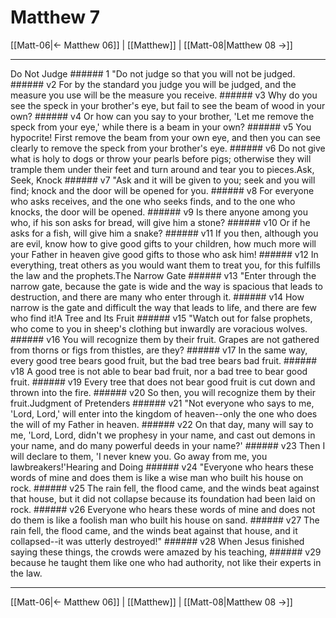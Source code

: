 # Matthew 7

[[Matt-06|← Matthew 06]] | [[Matthew]] | [[Matt-08|Matthew 08 →]]
***

Do Not Judge ###### 1 "Do not judge so that you will not be judged. ###### v2 For by the standard you judge you will be judged, and the measure you use will be the measure you receive. ###### v3 Why do you see the speck in your brother's eye, but fail to see the beam of wood in your own? ###### v4 Or how can you say to your brother, 'Let me remove the speck from your eye,' while there is a beam in your own? ###### v5 You hypocrite! First remove the beam from your own eye, and then you can see clearly to remove the speck from your brother's eye. ###### v6 Do not give what is holy to dogs or throw your pearls before pigs; otherwise they will trample them under their feet and turn around and tear you to pieces.Ask, Seek, Knock ###### v7 "Ask and it will be given to you; seek and you will find; knock and the door will be opened for you. ###### v8 For everyone who asks receives, and the one who seeks finds, and to the one who knocks, the door will be opened. ###### v9 Is there anyone among you who, if his son asks for bread, will give him a stone? ###### v10 Or if he asks for a fish, will give him a snake? ###### v11 If you then, although you are evil, know how to give good gifts to your children, how much more will your Father in heaven give good gifts to those who ask him! ###### v12 In everything, treat others as you would want them to treat you, for this fulfills the law and the prophets.The Narrow Gate ###### v13 "Enter through the narrow gate, because the gate is wide and the way is spacious that leads to destruction, and there are many who enter through it. ###### v14 How narrow is the gate and difficult the way that leads to life, and there are few who find it!A Tree and Its Fruit ###### v15 "Watch out for false prophets, who come to you in sheep's clothing but inwardly are voracious wolves. ###### v16 You will recognize them by their fruit. Grapes are not gathered from thorns or figs from thistles, are they? ###### v17 In the same way, every good tree bears good fruit, but the bad tree bears bad fruit. ###### v18 A good tree is not able to bear bad fruit, nor a bad tree to bear good fruit. ###### v19 Every tree that does not bear good fruit is cut down and thrown into the fire. ###### v20 So then, you will recognize them by their fruit.Judgment of Pretenders ###### v21 "Not everyone who says to me, 'Lord, Lord,' will enter into the kingdom of heaven--only the one who does the will of my Father in heaven. ###### v22 On that day, many will say to me, 'Lord, Lord, didn't we prophesy in your name, and cast out demons in your name, and do many powerful deeds in your name?' ###### v23 Then I will declare to them, 'I never knew you. Go away from me, you lawbreakers!'Hearing and Doing ###### v24 "Everyone who hears these words of mine and does them is like a wise man who built his house on rock. ###### v25 The rain fell, the flood came, and the winds beat against that house, but it did not collapse because its foundation had been laid on rock. ###### v26 Everyone who hears these words of mine and does not do them is like a foolish man who built his house on sand. ###### v27 The rain fell, the flood came, and the winds beat against that house, and it collapsed--it was utterly destroyed!" ###### v28 When Jesus finished saying these things, the crowds were amazed by his teaching, ###### v29 because he taught them like one who had authority, not like their experts in the law.

***
[[Matt-06|← Matthew 06]] | [[Matthew]] | [[Matt-08|Matthew 08 →]]
